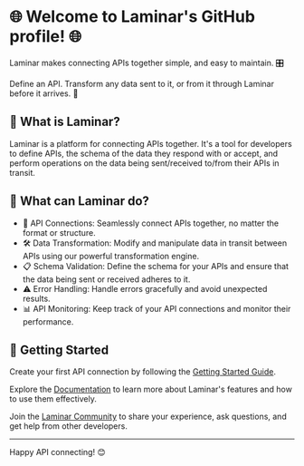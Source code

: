 # 🌐 Welcome to Laminar's GitHub profile! 🌐

Laminar makes connecting APIs together simple, and easy to maintain. 🎛️

Define an API. Transform any data sent to it, or from it through Laminar before it arrives. 🔄

## 🤔 What is Laminar?

Laminar is a platform for connecting APIs together. It's a tool for developers to define APIs, the schema of the data they respond with or accept, and perform operations on the data being sent/received to/from their APIs in transit.

## 🌟 What can Laminar do?

* 📡 API Connections: Seamlessly connect APIs together, no matter the format or structure.
* 🛠️ Data Transformation: Modify and manipulate data in transit between APIs using our powerful transformation engine.
* 📋 Schema Validation: Define the schema for your APIs and ensure that the data being sent or received adheres to it.
* ⚠️ Error Handling: Handle errors gracefully and avoid unexpected results.
* 📊 API Monitoring: Keep track of your API connections and monitor their performance.

## 🚀 Getting Started

Create your first API connection by following the [Getting Started Guide](https://docs.laminar.run/#0d426c72-a724-48a9-9c9d-ba763ccdc455).

Explore the [Documentation](https://docs.laminar.run/#278e8c66-45a1-46df-bd37-a13f2827a824) to learn more about Laminar's features and how to use them effectively.

Join the [Laminar Community](https://discord.gg/m32W48sdHX) to share your experience, ask questions, and get help from other developers.

--- 
Happy API connecting! 😊
